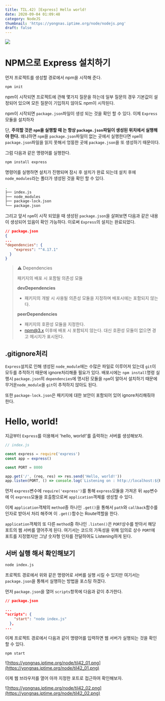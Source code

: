 ```yaml
---
title: TIL.42) [Express] Hello world!
date: 2020-09-04 01:09:48
category: NodeJS
thumbnail: 'https://yongnas.iptime.org/node/nodejs.png'
draft: false
---
```


![](https://yongnas.iptime.org/node/nodejs.png)

# NPM으로 Express 설치하기

먼저 프로젝트를 생성할 경로에서 npm을 시작해 준다.

```bash
npm init
```

npm이 시작되면 프로젝트에 관해 몇가지 질문을 하는데 일부 질문의 경우 기본값이 설정되어 있으며 모든 질문이 기입하지 않아도 npm이 시작된다.

npm이 시작되면 `package.json`파일이 생성 되는 것을 확인 할 수 있다. 이제 `Express`모듈을 설치하자

단, **주의할 것은 `npm`을 실행할 때 는 항상 `package.json`파일이 생성된 위치에서 실행해야 한다.** 왜냐하면 `npm`을 `package.json`파일이 없는 곳에서 실행한다면 `npm`이 `package.json`파일을 읽지 못해서 엉뚱한 곳에 `package.json`을 또 생성하기 때문이다.

그럼 다음과 같은 명령어를 실행한다.

```bash
npm install express
```

명령어를 실행하면 설치가 진행되며 잠시 후 설치가 완료 되는데 설치 후에 `node_modules`라는 폴더가 생성된 것을 확인 할 수 있다.

```bash
.
├── index.js
├── node_modules
├── package-lock.json
└── package.json
```

그리고 앞서 `npm`이 시작 되었을 때 생성된 `package.json`을 살펴보면 다음과 같은 내용이 생성되어 있음이 확인 가능하다. 이로써 `Express`의 설치는 완료되었다.

```json
// package.json
{
...
"dependencies": {
    "express": "^4.17.1"
  }
}
```

> ⚠️ Dependencies
>
> 패키지의 배포 시 포함될 의존성 모듈
>
> **devDependencies**
>
> - 패키지의 개발 시 사용될 의존성 모듈을 지정하며 배포시에는 포함되지 않는다.
>
> **peerDependencies**
>
> - 패키지의 호환성 모듈을 지정한다.
> - npm@3.x 이후에 배포 시 포함되지 않는다. 대신 호환성 모듈이 없으면 경고 메시지가 표시된다.

## .gitignore처리

`Express`설치로 인해 생성된 `node_module`에는 수많은 파일로 이루어져 있는데 `git`이 모두를 추적하기 때문에 ignore처리해줄 필요가 있다. 배포시에는 `npm install`명령 실행시 `package.json`의 `dependencies`에 명시된 모듈을 `npm`이 알아서 설치하기 때문에 무거운`node_module`을 `git`이 추적하지 않아도 된다.

또한 `package-lock.json`은 패키지에 대한 보안이 포함되어 있어 ignore처리해줘야 한다.

# Hello, world!

지금부터 `Express`를 이용해서 'hello, world!'를 출력하는 서버를 생성해보자.

```jsx
// index.js

const express = require('express')
const app = express()

const PORT = 8000

app.get('/', (req, res) => res.send('Hello, world!'))
app.listen(PORT, () => console.log(`Listening on : http://localhost:${PORT}`))
```

먼저 `express`변수에 `require('express')`를 통해 `express`모듈을 가져온 뒤 `app`변수에 이 `express`모듈을 호출함으로써 `application`객체를 생성할 수 있다.

이제 `application`객체의 `method`중 하나인 `.get()`을 통해서 `path`와 `callback`함수를 인자로 받아서 처리 해주며 이 `.get()`함수는 Route역할을 한다.

`application`객체의 또 다른 `method`중 하나인 `.listen()`은 `PORT`상수를 받아서 해당 포트의 웹 서버를 열어주게 된다. 여기서는 코드의 가독성을 위해 임의로 상수 `PORT`에 포트를 지정했지만 그냥 숫자형 인자를 전달하여도 Listening하게 된다.

## 서버 실행 해서 확인해보기

```bash
node index.js
```

프로젝트 경로에서 위와 같은 명령어로 서버를 실행 시킬 수 있지만 여기서는 `package.json`을 통해서 실행하는 방법을 포스팅 하겠다.

먼저 `package.json`을 열어 `scripts`항목에 다음과 같이 추가한다.

```json
// package.json

...
"scripts": {
    "start": "node index.js"
  },
...
```

이제 프로젝트 경로에서 다음과 같이 명령어를 입력하면 웹 서버가 실행되는 것을 확인 할 수 있다.

```bash
npm start
```

![https://yongnas.iptime.org/node/til42_01.png](https://yongnas.iptime.org/node/til42_01.png)

이제 웹 브라우저를 열어 아까 지정한 포트로 접근하여 확인해보자.

![https://yongnas.iptime.org/node/til42_02.png](https://yongnas.iptime.org/node/til42_02.png)
